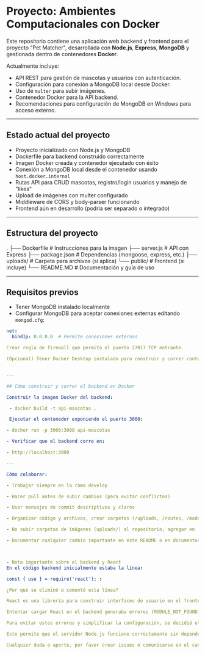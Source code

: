 # Proyecto: Ambientes Computacionales con Docker

Este repositorio contiene una aplicación web backend y frontend para el proyecto "Pet Matcher", desarrollada con **Node.js**, **Express**, **MongoDB** y gestionada dentro de contenedores **Docker**.

Actualmente incluye:
- API REST para gestión de mascotas y usuarios con autenticación.
- Configuración para conexión a MongoDB local desde Docker.
- Uso de `multer` para subir imágenes.
- Contenedor Docker para la API backend.
- Recomendaciones para configuración de MongoDB en Windows para acceso externo.

---

## Estado actual del proyecto

- Proyecto inicializado con Node.js y MongoDB  
- Dockerfile para backend construido correctamente  
- Imagen Docker creada y contenedor ejecutado con éxito  
- Conexión a MongoDB local desde el contenedor usando `host.docker.internal`  
- Rutas API para CRUD mascotas, registro/login usuarios y manejo de "likes"  
- Upload de imágenes con multer configurado  
- Middleware de CORS y body-parser funcionando  
- Frontend aún en desarrollo (podría ser separado o integrado)  

---

## Estructura del proyecto

.
├── Dockerfile              # Instrucciones para la imagen
├── server.js               # API con Express
├── package.json            # Dependencias (mongoose, express, etc.)
├── uploads/                # Carpeta para archivos (si aplica)
└── public/                 # Frontend (si incluye)
└── README.MD               # Documentación y guía de uso


---

## Requisitos previos

- Tener MongoDB instalado localmente  
- Configurar MongoDB para aceptar conexiones externas editando `mongod.cfg`:

```yaml
net:
  bindIp: 0.0.0.0  # Permite conexiones externas

Crear regla de firewall que permita el puerto 27017 TCP entrante.

(Opcional) Tener Docker Desktop instalado para construir y correr contenedores.


---

## Cómo construir y correr el backend en Docker

Construir la imagen Docker del backend:

 - docker build -t api-mascotas .

 Ejecutar el contenedor exponiendo el puerto 3000:

- docker run -p 3000:3000 api-mascotas

- Verificar que el backend corre en:

- http://localhost:3000

---

Cómo colaborar:

- Trabajar siempre en la rama develop

- Hacer pull antes de subir cambios (para evitar conflictos)

- Usar mensajes de commit descriptivos y claros

- Organizar código y archivos, crear carpetas (/uploads, /routes, /models) según sea necesario

- No subir carpetas de imágenes (uploads/) al repositorio, agregar en .gitignore

- Documentar cualquier cambio importante en este README o en documentos asociados



- Nota importante sobre el backend y React
En el código backend inicialmente estaba la línea:

const { use } = require('react'); :

¿Por qué se eliminó o comentó esta línea?

React es una librería para construir interfaces de usuario en el frontend, no se utiliza en el backend.

Intentar cargar React en el backend generaba errores (MODULE_NOT_FOUND) cuando se ejecutaba el servidor, especialmente dentro del contenedor Docker.

Para evitar estos errores y simplificar la configuración, se decidió eliminar o comentar esta línea.

Esto permite que el servidor Node.js funcione correctamente sin dependencias innecesarias de frontend.

Cualquier duda o aporte, por favor crear issues o comunicarse en el canal del proyecto.


